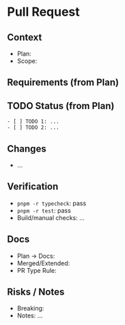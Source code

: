 # Pull Request

## Context
- Plan: <!-- plan/<file>.md 또는 docs/<file>.md (승격 후) 링크 -->
- Scope: <!-- 예: packages/core, apps/gui 등 -->

## Requirements (from Plan)
<!-- 계획서의 성공 조건/요구사항 요약 3~5줄 -->

## TODO Status (from Plan)
<!-- 계획서의 TODO를 그대로 붙여넣고 완료 항목 체크 표시 -->
```
- [ ] TODO 1: ...
- [ ] TODO 2: ...
```

## Changes
<!-- 핵심 변경 사항 3~7개 불릿 -->
- ...

## Verification
<!-- 실행/검증 결과 요약: 명령어와 핵심 결과만 작성 -->
- `pnpm -r typecheck`: pass
- `pnpm -r test`: pass
- Build/manual checks: ...

## Docs
<!-- 계획서 승격/병합 여부와 경로. PR 유형별 원칙 적용: Feature/Fix는 문서 필수 갱신, Refactor/Perf/Chore는 외부 인터페이스 불변 시 생략 가능 -->
- Plan → Docs: <!-- yes/no, 경로 기입 -->
- Merged/Extended: <!-- 관련 docs 경로들 -->
- PR Type Rule: <!-- feature/fix require docs update | refactor no external change -->

## Risks / Notes
<!-- 브레이킹 변경, 마이그레이션, 알려진 제한, 추후 작업 -->
- Breaking: <!-- yes/no + 간단 설명 -->
- Notes: ...
